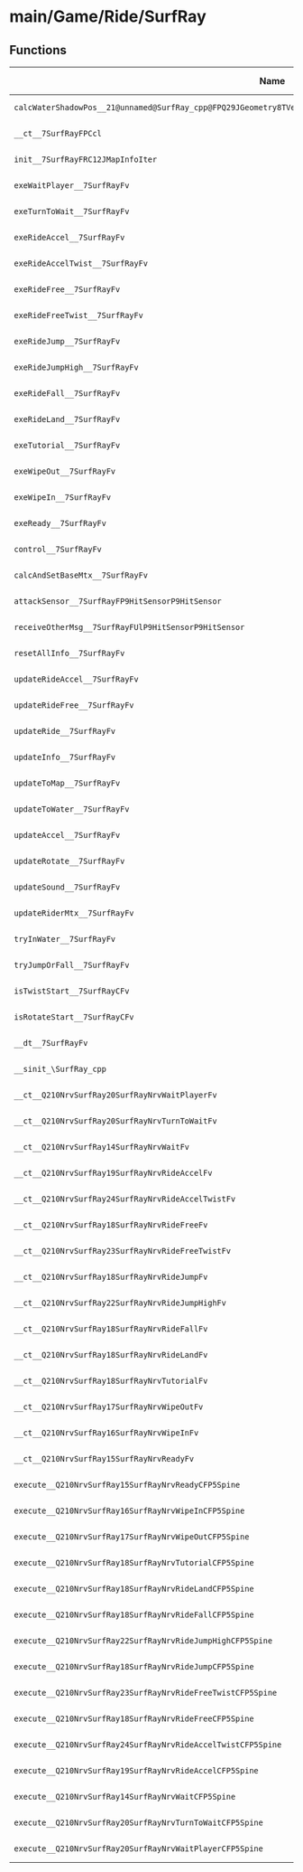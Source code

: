 # main/Game/Ride/SurfRay

## Functions

| Name | Address | Match % |
|------|---------|---------|
| `calcWaterShadowPos__21@unnamed@SurfRay_cpp@FPQ29JGeometry8TVec3<f>RCQ29JGeometry8TVec3<f>RCQ29JGeometry8TVec3<f>` | `0x80330F98` | :x: (0.0%) |
| `__ct__7SurfRayFPCcl` | `0x8033105C` | :x: (0.0%) |
| `init__7SurfRayFRC12JMapInfoIter` | `0x80331184` | :x: (0.0%) |
| `exeWaitPlayer__7SurfRayFv` | `0x80331444` | :x: (0.0%) |
| `exeTurnToWait__7SurfRayFv` | `0x803314BC` | :x: (0.0%) |
| `exeRideAccel__7SurfRayFv` | `0x80331538` | :x: (0.0%) |
| `exeRideAccelTwist__7SurfRayFv` | `0x803315B8` | :x: (0.0%) |
| `exeRideFree__7SurfRayFv` | `0x80331620` | :x: (0.0%) |
| `exeRideFreeTwist__7SurfRayFv` | `0x8033169C` | :x: (0.0%) |
| `exeRideJump__7SurfRayFv` | `0x80331704` | :x: (0.0%) |
| `exeRideJumpHigh__7SurfRayFv` | `0x803317A8` | :x: (0.0%) |
| `exeRideFall__7SurfRayFv` | `0x8033184C` | :x: (0.0%) |
| `exeRideLand__7SurfRayFv` | `0x803318FC` | :x: (0.0%) |
| `exeTutorial__7SurfRayFv` | `0x8033198C` | :x: (0.0%) |
| `exeWipeOut__7SurfRayFv` | `0x80331C1C` | :x: (0.0%) |
| `exeWipeIn__7SurfRayFv` | `0x80331CAC` | :x: (0.0%) |
| `exeReady__7SurfRayFv` | `0x80331D00` | :x: (0.0%) |
| `control__7SurfRayFv` | `0x80331DEC` | :x: (0.0%) |
| `calcAndSetBaseMtx__7SurfRayFv` | `0x80331E74` | :x: (0.0%) |
| `attackSensor__7SurfRayFP9HitSensorP9HitSensor` | `0x80331F9C` | :x: (0.0%) |
| `receiveOtherMsg__7SurfRayFUlP9HitSensorP9HitSensor` | `0x80331FA8` | :x: (0.0%) |
| `resetAllInfo__7SurfRayFv` | `0x80332290` | :x: (0.0%) |
| `updateRideAccel__7SurfRayFv` | `0x8033238C` | :x: (0.0%) |
| `updateRideFree__7SurfRayFv` | `0x80332408` | :x: (0.0%) |
| `updateRide__7SurfRayFv` | `0x80332484` | :x: (0.0%) |
| `updateInfo__7SurfRayFv` | `0x8033251C` | :x: (0.0%) |
| `updateToMap__7SurfRayFv` | `0x80332698` | :x: (0.0%) |
| `updateToWater__7SurfRayFv` | `0x80332824` | :x: (0.0%) |
| `updateAccel__7SurfRayFv` | `0x80332B84` | :x: (0.0%) |
| `updateRotate__7SurfRayFv` | `0x80332DB8` | :x: (0.0%) |
| `updateSound__7SurfRayFv` | `0x80333138` | :x: (0.0%) |
| `updateRiderMtx__7SurfRayFv` | `0x80333398` | :x: (0.0%) |
| `tryInWater__7SurfRayFv` | `0x80333470` | :x: (0.0%) |
| `tryJumpOrFall__7SurfRayFv` | `0x803336C8` | :x: (0.0%) |
| `isTwistStart__7SurfRayCFv` | `0x80333878` | :x: (0.0%) |
| `isRotateStart__7SurfRayCFv` | `0x803338D0` | :x: (0.0%) |
| `__dt__7SurfRayFv` | `0x80333950` | :x: (0.0%) |
| `__sinit_\SurfRay_cpp` | `0x803339AC` | :x: (0.0%) |
| `__ct__Q210NrvSurfRay20SurfRayNrvWaitPlayerFv` | `0x80333A40` | :x: (0.0%) |
| `__ct__Q210NrvSurfRay20SurfRayNrvTurnToWaitFv` | `0x80333A50` | :x: (0.0%) |
| `__ct__Q210NrvSurfRay14SurfRayNrvWaitFv` | `0x80333A60` | :x: (0.0%) |
| `__ct__Q210NrvSurfRay19SurfRayNrvRideAccelFv` | `0x80333A70` | :x: (0.0%) |
| `__ct__Q210NrvSurfRay24SurfRayNrvRideAccelTwistFv` | `0x80333A80` | :x: (0.0%) |
| `__ct__Q210NrvSurfRay18SurfRayNrvRideFreeFv` | `0x80333A90` | :x: (0.0%) |
| `__ct__Q210NrvSurfRay23SurfRayNrvRideFreeTwistFv` | `0x80333AA0` | :x: (0.0%) |
| `__ct__Q210NrvSurfRay18SurfRayNrvRideJumpFv` | `0x80333AB0` | :x: (0.0%) |
| `__ct__Q210NrvSurfRay22SurfRayNrvRideJumpHighFv` | `0x80333AC0` | :x: (0.0%) |
| `__ct__Q210NrvSurfRay18SurfRayNrvRideFallFv` | `0x80333AD0` | :x: (0.0%) |
| `__ct__Q210NrvSurfRay18SurfRayNrvRideLandFv` | `0x80333AE0` | :x: (0.0%) |
| `__ct__Q210NrvSurfRay18SurfRayNrvTutorialFv` | `0x80333AF0` | :x: (0.0%) |
| `__ct__Q210NrvSurfRay17SurfRayNrvWipeOutFv` | `0x80333B00` | :x: (0.0%) |
| `__ct__Q210NrvSurfRay16SurfRayNrvWipeInFv` | `0x80333B10` | :x: (0.0%) |
| `__ct__Q210NrvSurfRay15SurfRayNrvReadyFv` | `0x80333B20` | :x: (0.0%) |
| `execute__Q210NrvSurfRay15SurfRayNrvReadyCFP5Spine` | `0x80333B30` | :x: (0.0%) |
| `execute__Q210NrvSurfRay16SurfRayNrvWipeInCFP5Spine` | `0x80333B38` | :x: (0.0%) |
| `execute__Q210NrvSurfRay17SurfRayNrvWipeOutCFP5Spine` | `0x80333B40` | :x: (0.0%) |
| `execute__Q210NrvSurfRay18SurfRayNrvTutorialCFP5Spine` | `0x80333B48` | :x: (0.0%) |
| `execute__Q210NrvSurfRay18SurfRayNrvRideLandCFP5Spine` | `0x80333B50` | :x: (0.0%) |
| `execute__Q210NrvSurfRay18SurfRayNrvRideFallCFP5Spine` | `0x80333B58` | :x: (0.0%) |
| `execute__Q210NrvSurfRay22SurfRayNrvRideJumpHighCFP5Spine` | `0x80333B60` | :x: (0.0%) |
| `execute__Q210NrvSurfRay18SurfRayNrvRideJumpCFP5Spine` | `0x80333B68` | :x: (0.0%) |
| `execute__Q210NrvSurfRay23SurfRayNrvRideFreeTwistCFP5Spine` | `0x80333B70` | :x: (0.0%) |
| `execute__Q210NrvSurfRay18SurfRayNrvRideFreeCFP5Spine` | `0x80333B78` | :x: (0.0%) |
| `execute__Q210NrvSurfRay24SurfRayNrvRideAccelTwistCFP5Spine` | `0x80333B80` | :x: (0.0%) |
| `execute__Q210NrvSurfRay19SurfRayNrvRideAccelCFP5Spine` | `0x80333B88` | :x: (0.0%) |
| `execute__Q210NrvSurfRay14SurfRayNrvWaitCFP5Spine` | `0x80333B90` | :x: (0.0%) |
| `execute__Q210NrvSurfRay20SurfRayNrvTurnToWaitCFP5Spine` | `0x80333BDC` | :x: (0.0%) |
| `execute__Q210NrvSurfRay20SurfRayNrvWaitPlayerCFP5Spine` | `0x80333BE4` | :x: (0.0%) |
